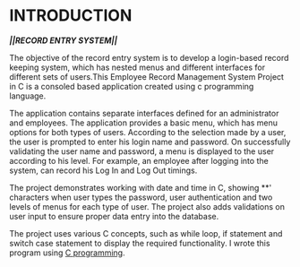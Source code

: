 # INTRODUCTION             

***||RECORD ENTRY SYSTEM||***

The objective of the record entry
system is to develop a login-based
record keeping system, which has nested
menus and different interfaces for 
different sets of users.This Employee 
Record Management System Project in C 
is a consoled based application created 
using c programming language. 

The application contains separate 
interfaces defined for an administrator 
and employees. The application provides a 
basic menu, which has menu options for 
both types of users. According to the 
selection made by a user, the user is 
prompted to enter his login name and 
password. On successfully validating 
the user name and password, a menu is 
displayed to the user according to his 
level. For example, an employee after 
logging into the system, can record his 
Log In and Log Out timings.

The project demonstrates working with date 
and time in C, showing **' characters 
when user types the password, user 
authentication and two levels of menus 
for each type of user. The project also 
adds validations on user input to ensure 
proper data entry into the database.

The project uses various C concepts, 
such as while loop, if statement and 
switch case statement to display the 
required functionality.
I wrote this program using [C programming](https://en.m.wikipedia.org/wiki/C_(programming_language)#:~:text=C%20is%20an%20imperative%20procedural,all%20with%20minimal%20runtime%20support).   
